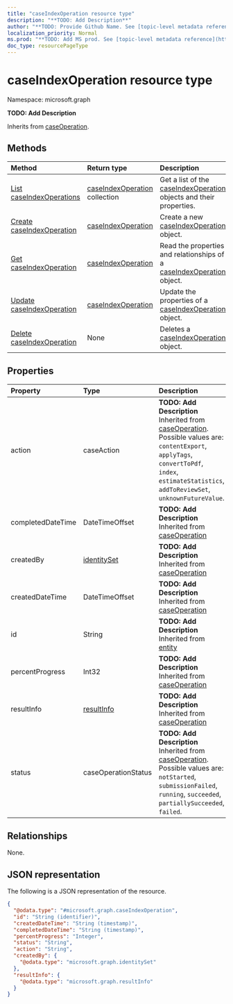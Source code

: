 ```yaml
---
title: "caseIndexOperation resource type"
description: "**TODO: Add Description**"
author: "**TODO: Provide Github Name. See [topic-level metadata reference](https://msgo.azurewebsites.net/add/document/guidelines/metadata.html#topic-level-metadata)**"
localization_priority: Normal
ms.prod: "**TODO: Add MS prod. See [topic-level metadata reference](https://msgo.azurewebsites.net/add/document/guidelines/metadata.html#topic-level-metadata)**"
doc_type: resourcePageType
---
```


# caseIndexOperation resource type

Namespace: microsoft.graph

**TODO: Add Description**


Inherits from [caseOperation](../resources/caseoperation.md).

## Methods
|Method|Return type|Description|
|:---|:---|:---|
|[List caseIndexOperations](../api/caseindexoperation-list.md)|[caseIndexOperation](../resources/caseindexoperation.md) collection|Get a list of the [caseIndexOperation](../resources/caseindexoperation.md) objects and their properties.|
|[Create caseIndexOperation](../api/caseindexoperation-create.md)|[caseIndexOperation](../resources/caseindexoperation.md)|Create a new [caseIndexOperation](../resources/caseindexoperation.md) object.|
|[Get caseIndexOperation](../api/caseindexoperation-get.md)|[caseIndexOperation](../resources/caseindexoperation.md)|Read the properties and relationships of a [caseIndexOperation](../resources/caseindexoperation.md) object.|
|[Update caseIndexOperation](../api/caseindexoperation-update.md)|[caseIndexOperation](../resources/caseindexoperation.md)|Update the properties of a [caseIndexOperation](../resources/caseindexoperation.md) object.|
|[Delete caseIndexOperation](../api/caseindexoperation-delete.md)|None|Deletes a [caseIndexOperation](../resources/caseindexoperation.md) object.|

## Properties
|Property|Type|Description|
|:---|:---|:---|
|action|caseAction|**TODO: Add Description** Inherited from [caseOperation](../resources/caseoperation.md). Possible values are: `contentExport`, `applyTags`, `convertToPdf`, `index`, `estimateStatistics`, `addToReviewSet`, `unknownFutureValue`.|
|completedDateTime|DateTimeOffset|**TODO: Add Description** Inherited from [caseOperation](../resources/caseoperation.md)|
|createdBy|[identitySet](../resources/identityset.md)|**TODO: Add Description** Inherited from [caseOperation](../resources/caseoperation.md)|
|createdDateTime|DateTimeOffset|**TODO: Add Description** Inherited from [caseOperation](../resources/caseoperation.md)|
|id|String|**TODO: Add Description** Inherited from [entity](../resources/entity.md)|
|percentProgress|Int32|**TODO: Add Description** Inherited from [caseOperation](../resources/caseoperation.md)|
|resultInfo|[resultInfo](../resources/resultinfo.md)|**TODO: Add Description** Inherited from [caseOperation](../resources/caseoperation.md)|
|status|caseOperationStatus|**TODO: Add Description** Inherited from [caseOperation](../resources/caseoperation.md). Possible values are: `notStarted`, `submissionFailed`, `running`, `succeeded`, `partiallySucceeded`, `failed`.|

## Relationships
None.

## JSON representation
The following is a JSON representation of the resource.
<!-- {
  "blockType": "resource",
  "keyProperty": "id",
  "@odata.type": "microsoft.graph.caseIndexOperation",
  "baseType": "microsoft.compliance.ediscovery.contract.caseOperation",
  "openType": false
}
-->
``` json
{
  "@odata.type": "#microsoft.graph.caseIndexOperation",
  "id": "String (identifier)",
  "createdDateTime": "String (timestamp)",
  "completedDateTime": "String (timestamp)",
  "percentProgress": "Integer",
  "status": "String",
  "action": "String",
  "createdBy": {
    "@odata.type": "microsoft.graph.identitySet"
  },
  "resultInfo": {
    "@odata.type": "microsoft.graph.resultInfo"
  }
}
```

